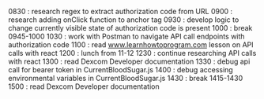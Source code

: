 0830 : research regex to extract authorization code from URL
0900 : research adding onClick function to anchor tag
0930 : develop logic to change currently visible state of authorization     code is present
1000 : break 0945-1000
1030 : work with Postman to navigate API call endpoints with authorization code
1100 : read www.learnhowtoprogram.com lesson on API calls with react
1200 : lunch from 11-12
1230 : continue researching API calls with react 
1300 : read Dexcom Developer documentation
1330 : debug api call for bearer token in CurrentBloodSugar.js
1400 : debug accessing environmental variables in CurrentBloodSugar.js
1430 : break 1415-1430
1500 : read Dexcom Developer documentation